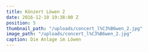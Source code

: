 ```yaml
---
title: Könzert Löwen 2
date: 2016-12-10 19:38:00 Z
position: 5
thumbnail_path: "/uploads/concert_l%C3%B6wen_2.jpg"
image_path: "/uploads/concert_l%C3%B6wen_2.jpg"
caption: Die Anlage im Löwen
---
```


